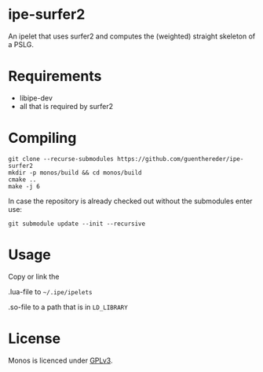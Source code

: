 # ipe-surfer2

An ipelet that uses surfer2 and computes the (weighted) straight skeleton of a PSLG.

# Requirements 

- libipe-dev
- all that is required by surfer2

# Compiling

	git clone --recurse-submodules https://github.com/guenthereder/ipe-surfer2
	mkdir -p monos/build && cd monos/build
	cmake .. 
	make -j 6

In case the repository is already checked out without the submodules enter use:

	git submodule update --init --recursive

# Usage

Copy or link the 

.lua-file to `~/.ipe/ipelets`
	
.so-file to a path that is in `LD_LIBRARY`

# License

Monos is licenced under [GPLv3](https://www.gnu.org/licenses/gpl-3.0.html).


